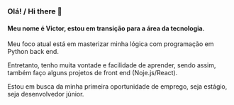 ### Olá! / Hi there 👋
#### Meu nome é Victor, estou em transição para a área da tecnologia.

Meu foco atual está em masterizar minha lógica com programação em Python back end.

Entretanto, tenho muita vontade e facilidade de aprender, sendo assim, também faço alguns projetos de front end (Noje.js/React).

Estou em busca da minha primeira oportunidade de emprego, seja estágio, seja desenvolvedor júnior.

<!--
**vmpires/vmpires** is a ✨ _special_ ✨ repository because its `README.md` (this file) appears on your GitHub profile.

Here are some ideas to get you started:

- 🔭 I’m currently working on ...
- 🌱 I’m currently learning ...
- 👯 I’m looking to collaborate on ...
- 🤔 I’m looking for help with ...
- 💬 Ask me about ...
- 📫 How to reach me: ...
- 😄 Pronouns: ...
- ⚡ Fun fact: ...
-->
